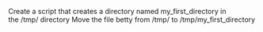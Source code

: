 Create a script that creates a directory named my_first_directory in the /tmp/ directory
Move the file betty from /tmp/ to /tmp/my_first_directory
